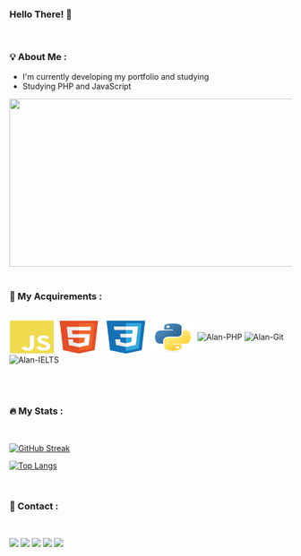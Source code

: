 
### Hello There! 👋

<br>

### 💡 About Me :

- I'm currently developing my portfolio and studying 
- Studying PHP and JavaScript

<div align="center">
  <img src="https://media.giphy.com/media/dWesBcTLavkZuG35MI/giphy.gif" width="600" height="300"/>
</div>

<br>

### 📖 My Acquirements :

<div style="display: inline_block"><br>

  <img align="center" alt="Alan-Js" height="60" width="80" src="https://raw.githubusercontent.com/devicons/devicon/master/icons/javascript/javascript-plain.svg">
  <img align="center" alt="Alan-HTML" height="60" width="80" src="https://raw.githubusercontent.com/devicons/devicon/master/icons/html5/html5-original.svg">
  <img align="center" alt="Alan-CSS" height="60" width="80" src="https://raw.githubusercontent.com/devicons/devicon/master/icons/css3/css3-original.svg">
  <img align="center" alt="Alan-Python" height="60" width="80" src="https://raw.githubusercontent.com/devicons/devicon/master/icons/python/python-original.svg">
  <img align="center" alt="Alan-PHP" height="60" width="80" src="https://user-images.githubusercontent.com/118698111/227808022-c72acda2-bcc2-47c0-af38-55cadb8d9535.png">
  <img align="center" alt="Alan-Git" height="60" width="60" src="https://user-images.githubusercontent.com/118698111/227808101-df771350-7841-4831-85c6-18d7d078437f.png">
    <img align="center" alt="Alan-IELTS" height="60" width="60" src="https://user-images.githubusercontent.com/118698111/227808733-df3c16ec-30da-4afd-9550-aecad93ad9d1.png">

</div>

<br>
<br>
<br>


### :fire: My Stats :

<br>

[![GitHub Streak](http://github-readme-streak-stats.herokuapp.com?user=AlanTesseroli&theme=dark&background=000000)](https://git.io/streak-stats)

[![Top Langs](https://github-readme-stats.vercel.app/api/top-langs/?username=AlanTesseroli&layout=compact&theme=vision-friendly-dark)](https://github.com/AlanTesseroli/github-readme-stats)

<br>

### 📱 Contact :

<br>

<div> 
  
  <a href="https://instagram.com/alan_tesse" target="_blank"><img src="https://img.shields.io/badge/-Instagram-%23E4405F?style=for-the-badge&logo=instagram&logoColor=white" target="_blank"></a>
  <a href = "mailto:alantesseroli@gmail.com"><img src="https://img.shields.io/badge/-Gmail-%23333?style=for-the-badge&logo=gmail&logoColor=white" target="_blank"></a>
  <a href="https://www.linkedin.com/in/alan-tesseroli-ba2546215/" target="_blank"><img src="https://img.shields.io/badge/-LinkedIn-%230077B5?style=for-the-badge&logo=linkedin&logoColor=white" target="_blank"></a> 
  <a href="https://api.whatsapp.com/send?phone=5546999429802&text=Ol%C3%A1,%20Alan!%0ATudo%20bem?" target="_blank"><img src="https://img.shields.io/badge/WhatsApp-25D366?style=for-the-badge&logo=whatsapp&logoColor=white" target="_blank"></a> 
  <a href="https://www.linkedin.com/in/alan-tesseroli-ba2546215/" target="_blank"><img src="https://img.shields.io/badge/website-000000?style=for-the-badge&logo=About.me&logoColor=white" target="_blank"></a> 
  
</div>
